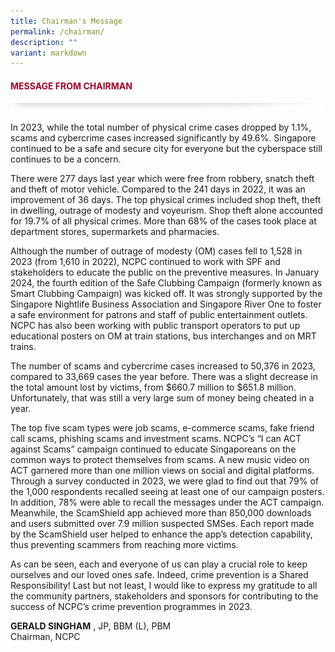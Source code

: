 ```yaml
---
title: Chairman's Message
permalink: /chairman/
description: ""
variant: markdown
---
```

#### <font style="color:#a20427;">MESSAGE FROM CHAIRMAN</font>

![](/images/About/header-border.png)

In 2023, while the total number of physical crime cases
dropped by 1.1%, scams and cybercrime cases increased
significantly by 49.6%. Singapore continued to be a safe
and secure city for everyone but the cyberspace still
continues to be a concern.

There were 277 days last year which were free from
robbery, snatch theft and theft of motor vehicle. Compared
to the 241 days in 2022, it was an improvement of 36
days. The top physical crimes included shop theft, theft
in dwelling, outrage of modesty and voyeurism. Shop
theft alone accounted for 19.7% of all physical crimes.
More than 68% of the cases took place at department
stores, supermarkets and pharmacies.

Although the number of outrage of modesty (OM) cases
fell to 1,528 in 2023 (from 1,610 in 2022), NCPC continued
to work with SPF and stakeholders to educate the public
on the preventive measures. In January 2024, the fourth
edition of the Safe Clubbing Campaign (formerly known
as Smart Clubbing Campaign) was kicked off. It was
strongly supported by the Singapore Nightlife Business
Association and Singapore River One to foster a safe
environment for patrons and staff of public entertainment
outlets. NCPC has also been working with public
transport operators to put up educational posters on OM
at train stations, bus interchanges and on MRT trains.

The number of scams and cybercrime cases increased
to 50,376 in 2023, compared to 33,669 cases the year
before. There was a slight decrease in the total amount
lost by victims, from $660.7 million to $651.8 million.
Unfortunately, that was still a very large sum of money
being cheated in a year.

The top five scam types were job scams, e-commerce
scams, fake friend call scams, phishing scams and
investment scams. NCPC’s “I can ACT against Scams”
campaign continued to educate Singaporeans on the
common ways to protect themselves from scams. A
new music video on ACT garnered more than one million
views on social and digital platforms. Through a survey
conducted in 2023, we were glad to find out that 79% of
the 1,000 respondents recalled seeing at least one of our
campaign posters. In addition, 78% were able to recall
the messages under the ACT campaign. Meanwhile, the
ScamShield app achieved more than 850,000 downloads
and users submitted over 7.9 million suspected SMSes.
Each report made by the ScamShield user helped to
enhance the app’s detection capability, thus preventing
scammers from reaching more victims.

As can be seen, each and everyone of us can play a
crucial role to keep ourselves and our loved ones safe.
Indeed, crime prevention is a Shared Responsibility! Last
but not least, I would like to express my gratitude to all
the community partners, stakeholders and sponsors for
contributing to the success of NCPC’s crime prevention
programmes in 2023.

**GERALD SINGHAM**&nbsp;, JP, BBM (L), PBM  
Chairman, NCPC